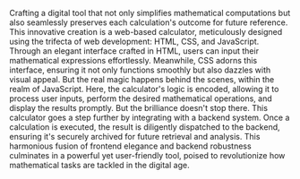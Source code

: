 Crafting a digital tool that not only simplifies mathematical computations but also seamlessly preserves each calculation's outcome for future reference. 
This innovative creation is a web-based calculator, meticulously designed using the trifecta of web development: HTML, CSS, and JavaScript. 
Through an elegant interface crafted in HTML, users can input their mathematical expressions effortlessly. 
Meanwhile, CSS adorns this interface, ensuring it not only functions smoothly but also dazzles with visual appeal. 
But the real magic happens behind the scenes, within the realm of JavaScript. 
Here, the calculator's logic is encoded, allowing it to process user inputs, perform the desired mathematical operations, and display the results promptly. 
But the brilliance doesn't stop there. This calculator goes a step further by integrating with a backend system. 
Once a calculation is executed, the result is diligently dispatched to the backend, ensuring it's securely archived for future retrieval and analysis. 
This harmonious fusion of frontend elegance and backend robustness culminates in a powerful yet user-friendly tool, poised to revolutionize how mathematical tasks are tackled in the digital age.
